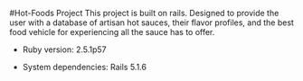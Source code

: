 #Hot-Foods Project
This project is built on rails. Designed to provide the user with a database of artisan hot sauces, their flavor profiles, and the best food vehicle for experiencing all the sauce has to offer.

* Ruby version: 2.5.1p57

* System dependencies: Rails 5.1.6
